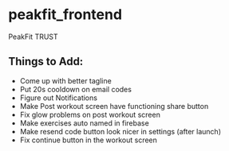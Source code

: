 # peakfit_frontend

PeakFit TRUST


## Things to Add:
- Come up with better tagline
- Put 20s cooldown on email codes
- Figure out Notifications
- Make Post workout screen have functioning share button
- Fix glow problems on post workout screen
- Make exercises auto named in firebase
- Make resend code button look nicer in settings (after launch)
- Fix continue button in the workout screen
